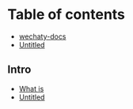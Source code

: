 # Table of contents

* [wechaty-docs](README.md)
* [Untitled](untitled.md)

## Intro

* [What is](intro/what-is.md)
* [Untitled](intro/untitled.md)


